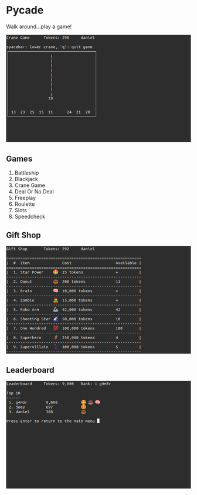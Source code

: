 # Pycade

Walk around...play a game!

![Pycade screenshot](https://github.com/dlom123/pycade/blob/main/img/screenshot.png?raw=true)

## Games

1. Battleship
1. Blackjack
1. Crane Game
1. Deal Or No Deal
1. Freeplay
1. Roulette
1. Slots
1. Speedcheck

## Gift Shop

![Pycade gift shop screenshot](https://github.com/dlom123/pycade/blob/main/img/giftshop.png?raw=true)

## Leaderboard

![Pycade leaderboard screenshot](https://github.com/dlom123/pycade/blob/main/img/leaderboard.png?raw=true)
